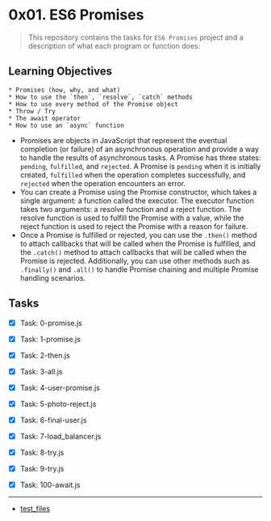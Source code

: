 # 0x01. ES6 Promises

> This repository contains the tasks for `ES6 Promises` project and a description of what each program or function does:


## Learning Objectives

	* Promises (how, why, and what)
	* How to use the `then`, `resolve`, `catch` methods
	* How to use every method of the Promise object
	* Throw / Try
	* The await operator
	* How to use an `async` function


* Promises are objects in JavaScript that represent the eventual completion (or failure) of an asynchronous operation and provide a way to handle the results of asynchronous tasks. A Promise has three states: `pending`, `fulfilled`, and `rejected`. A Promise is `pending` when it is initially created, `fulfilled` when the operation completes successfully, and `rejected` when the operation encounters an error.
* You can create a Promise using the Promise constructor, which takes a single argument: a function called the executor. The executor function takes two arguments: a resolve function and a reject function. The resolve function is used to fulfill the Promise with a value, while the reject function is used to reject the Promise with a reason for failure.
* Once a Promise is fulfilled or rejected, you can use the `.then()` method to attach callbacks that will be called when the Promise is fulfilled, and the `.catch()` method to attach callbacks that will be called when the Promise is rejected. Additionally, you can use other methods such as `.finally()` and `.all()` to handle Promise chaining and multiple Promise handling scenarios.


## Tasks

- [x] Task: 0-promise.js

- [x] Task: 1-promise.js

- [x] Task: 2-then.js

- [x] Task: 3-all.js

- [x] Task: 4-user-promise.js

- [x] Task: 5-photo-reject.js

- [x] Task: 6-final-user.js

- [x] Task: 7-load_balancer.js

- [x] Task: 8-try.js

- [x] Task: 9-try.js

- [x] Task: 100-await.js

___

* [test_files](https://github.com/jonyamagiri/alx-backend-javascript/tree/main/0x01-ES6_promise/test_files)


